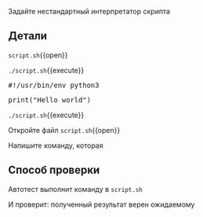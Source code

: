Задайте нестандартный интерпретатор скрипта

## Детали

`script.sh`{{open}}

`./script.sh`{{execute}}

<pre class="file" data-filename="./script.sh" data-target="insert" data-marker="#!/usr/bin/env bash">
#!/usr/bin/env python3
</pre>

<pre class="file" data-filename="./script.sh" data-target="insert" data-marker="# echo 'Hello world'">
print("Hello world")
</pre>

`./script.sh`{{execute}}

Откройте файл `script.sh`{{open}}

Напишите команду, которая

## Способ проверки

Автотест выполнит команду в `script.sh`

И проверит: полученный результат верен ожидаемому